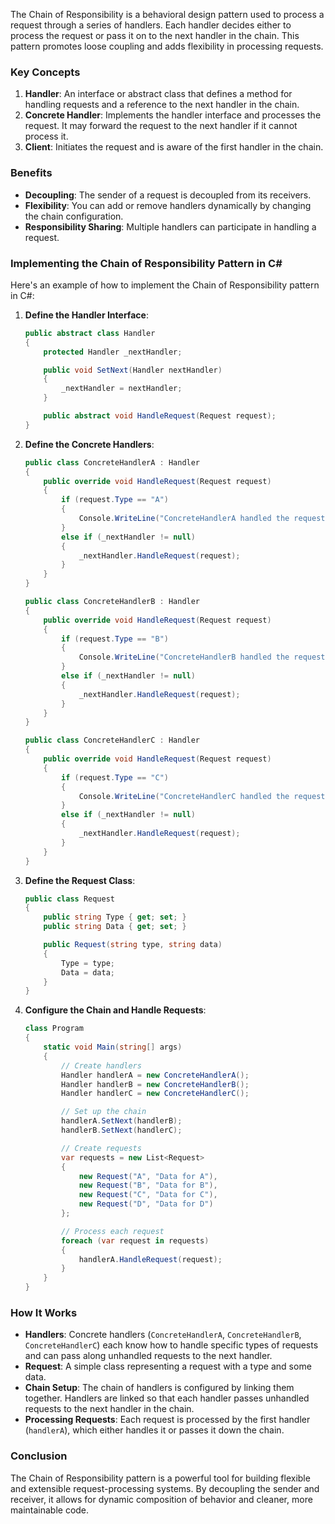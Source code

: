 The Chain of Responsibility is a behavioral design pattern used to process a request through a series of handlers. Each handler decides either to process the request or pass it on to the next handler in the chain. This pattern promotes loose coupling and adds flexibility in processing requests.

### Key Concepts

1. **Handler**: An interface or abstract class that defines a method for handling requests and a reference to the next handler in the chain.
2. **Concrete Handler**: Implements the handler interface and processes the request. It may forward the request to the next handler if it cannot process it.
3. **Client**: Initiates the request and is aware of the first handler in the chain.

### Benefits

- **Decoupling**: The sender of a request is decoupled from its receivers.
- **Flexibility**: You can add or remove handlers dynamically by changing the chain configuration.
- **Responsibility Sharing**: Multiple handlers can participate in handling a request.

### Implementing the Chain of Responsibility Pattern in C#

Here's an example of how to implement the Chain of Responsibility pattern in C#:

1. **Define the Handler Interface**:
   ```csharp
   public abstract class Handler
   {
       protected Handler _nextHandler;

       public void SetNext(Handler nextHandler)
       {
           _nextHandler = nextHandler;
       }

       public abstract void HandleRequest(Request request);
   }
   ```

2. **Define the Concrete Handlers**:
   ```csharp
   public class ConcreteHandlerA : Handler
   {
       public override void HandleRequest(Request request)
       {
           if (request.Type == "A")
           {
               Console.WriteLine("ConcreteHandlerA handled the request.");
           }
           else if (_nextHandler != null)
           {
               _nextHandler.HandleRequest(request);
           }
       }
   }

   public class ConcreteHandlerB : Handler
   {
       public override void HandleRequest(Request request)
       {
           if (request.Type == "B")
           {
               Console.WriteLine("ConcreteHandlerB handled the request.");
           }
           else if (_nextHandler != null)
           {
               _nextHandler.HandleRequest(request);
           }
       }
   }

   public class ConcreteHandlerC : Handler
   {
       public override void HandleRequest(Request request)
       {
           if (request.Type == "C")
           {
               Console.WriteLine("ConcreteHandlerC handled the request.");
           }
           else if (_nextHandler != null)
           {
               _nextHandler.HandleRequest(request);
           }
       }
   }
   ```

3. **Define the Request Class**:
   ```csharp
   public class Request
   {
       public string Type { get; set; }
       public string Data { get; set; }

       public Request(string type, string data)
       {
           Type = type;
           Data = data;
       }
   }
   ```

4. **Configure the Chain and Handle Requests**:
   ```csharp
   class Program
   {
       static void Main(string[] args)
       {
           // Create handlers
           Handler handlerA = new ConcreteHandlerA();
           Handler handlerB = new ConcreteHandlerB();
           Handler handlerC = new ConcreteHandlerC();

           // Set up the chain
           handlerA.SetNext(handlerB);
           handlerB.SetNext(handlerC);

           // Create requests
           var requests = new List<Request>
           {
               new Request("A", "Data for A"),
               new Request("B", "Data for B"),
               new Request("C", "Data for C"),
               new Request("D", "Data for D")
           };

           // Process each request
           foreach (var request in requests)
           {
               handlerA.HandleRequest(request);
           }
       }
   }
   ```

### How It Works

- **Handlers**: Concrete handlers (`ConcreteHandlerA`, `ConcreteHandlerB`, `ConcreteHandlerC`) each know how to handle specific types of requests and can pass along unhandled requests to the next handler.
- **Request**: A simple class representing a request with a type and some data.
- **Chain Setup**: The chain of handlers is configured by linking them together. Handlers are linked so that each handler passes unhandled requests to the next handler in the chain.
- **Processing Requests**: Each request is processed by the first handler (`handlerA`), which either handles it or passes it down the chain.

### Conclusion

The Chain of Responsibility pattern is a powerful tool for building flexible and extensible request-processing systems. By decoupling the sender and receiver, it allows for dynamic composition of behavior and cleaner, more maintainable code.